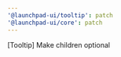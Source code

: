 ```yaml
---
'@launchpad-ui/tooltip': patch
'@launchpad-ui/core': patch
---
```


[Tooltip] Make children optional
